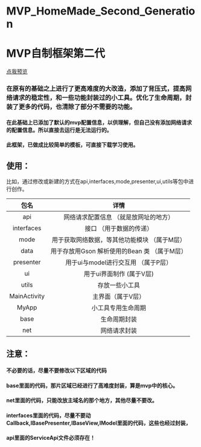 # MVP_HomeMade_Second_Generation
# MVP自制框架第二代

[点我预览](https://github1s.com/17396743/MVP_HomeMade_Second_Generation)

### 在原有的基础之上进行了更高难度的大改造，添加了背压式，提高网络请求的稳定性，和一些功能封装过的小工具。优化了生命周期，封装了更多的代码，也清除了部分不需要的功能。
#### 在此基础上已添加了默认的mvp配置信息，以供理解，但自己没有添加网络请求的配置信息。所以直接去运行是无法运行的。

#### 此框架，已做成比较简单的模板，可直接下载学习使用。

## 使用：

比如，通过修改或新建的方式在api,interfaces,mode,presenter,ui,utils等包中进行创作。


| 包名          | 详情                                      | 
|   :---:        |              :----:                     |    
| api           | 网络请求配置信息 （就是放网址的地方）        | 
| interfaces   | 接口  （用于数据的传递）                      | 
| mode          | 用于获取网络数据，等其他功能模块  （属于M层） | 
| data          | 用于存放用Gson 解析使用的Bean 类  （属于M层）|
| presenter     | 用于ui与model进行交互用  （属于P层）        | 
| ui            | 用于ui界面制作 (属于V层)                  | 
| utils           | 存放一些小工具                            | 
| MainActivity   | 主界面（属于V层）                        | 
| MyApp         | 小工具专用生命周期                          | 
| base          | 生命周期封装                                | 
| net           | 网络请求封装                                | 



## 注意：
#### 不必要的话，尽量不要修改以下区域的代码
#### base里面的代码，那片区域已经进行了高难度封装，算是mvp中的核心。
#### net里面的代码，只能改放主域名的那个地方，其他尽量不要改。
#### interfaces里面的代码，尽量不要动Callback,IBasePresenter,IBaseView,IModel里面的代码，这些也经过封装，
#### api里面的ServiceApi文件必须存在！


